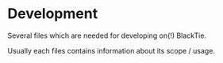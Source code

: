 # Development

Several files which are needed for developing on(!) BlackTie.

Usually each files contains information about its scope / usage.